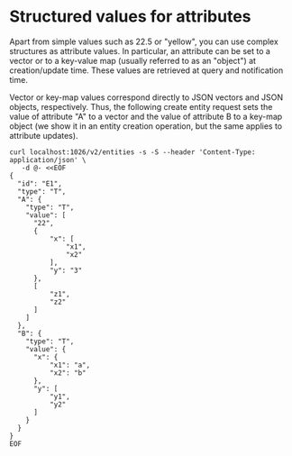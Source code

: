 # Structured values for attributes

Apart from simple values such as 22.5 or "yellow", you can use
complex structures as attribute values. In particular, an attribute can
be set to a vector or to a key-value map (usually referred to as an
"object") at creation/update time. These values are
retrieved at query and notification time.

Vector or key-map values correspond directly to JSON vectors and JSON
objects, respectively. Thus, the following create entity request sets
the value of attribute "A" to a vector and the value of attribute B to a
key-map object (we show it in an entity creation operation, but the
same applies to attribute updates).

```
curl localhost:1026/v2/entities -s -S --header 'Content-Type: application/json' \
   -d @- <<EOF
{
  "id": "E1",
  "type": "T",
  "A": {
    "type": "T",
    "value": [
      "22",
      {
          "x": [
              "x1",
              "x2"
          ],
          "y": "3"
      },
      [
          "z1",
          "z2"
      ]
    ]
  },
  "B": {
    "type": "T",
    "value": {
      "x": {
          "x1": "a",
          "x2": "b"
      },
      "y": [
          "y1",
          "y2"
      ]
    }
  }
}
EOF
```

